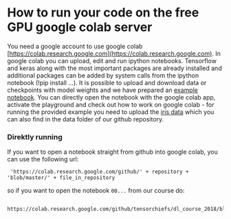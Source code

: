 # How to run your code on the free GPU google colab server

You need a google account to use google colab [https://colab.research.google.com](https://colab.research.google.com). In google colab you can upload, edit and run ipython notebooks. Tensorflow and keras along with the most important packages are already installed and additional packages can be added by system calls from the ipython notebook (!pip install ...). It is possible to upload and download data or checkpoints with model weights and we have prepared an [example notebook](https://drive.google.com/file/d/1ywf7RP-LYpmJZk7xSUMpCXImwajYoXjA/view?usp=sharing). You can directly open the notebook with the google colab app, activate the playground and check out how to work on google colab - for running the provided example you need to upload the [iris data](https://www.dropbox.com/s/zz35u19ihy63x5u/iris.csv?dl=1) which you can also find in the data folder of our github repository.

### Direktly running

If you want to open a notebook straight from github into google colab, you can use the following url:


```
 'https://colab.research.google.com/github/' + repository + 'blob/master/' + file_in_repository
```

so if you want to open the notebook `00...` from our course do:

```
 https://colab.research.google.com/github/tensorchiefs/dl_course_2018/blob/master/notebooks/00_Checking_Correct_Installation.ipynb
```
